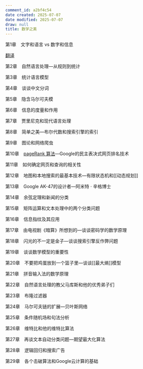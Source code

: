 ```yaml
---
comment_id: a2bf4c54
date created: 2025-07-07
date modified: 2025-07-07
draw: null
title: 数学之美
---
```

第1章　文字和语言 vs 数字和信息

[翻译](2%20第二大脑/1%20宇宙概念树/形式科学、数学科学/数学/翻译.md)

第2章　自然语言处理—从规则到统计

第3章　统计语言模型

第4章　谈谈中文分词

第5章　隐含马尔可夫模

第6章　信息的度量和作用

第7章　贾里尼克和现代语言处理

第8章　简单之美—布尔代数和搜索引擎的索引

第9章　图论和网络爬虫

第10章　[pageRank 算法](pageRank%20算法)—Google的民主表决式网页排名技术

第11章　如何确定网页和查询的相关性

第12章　地图和本地搜索的最基本技术—有限状态机和[[动态规划]]

第13章　Google AK-47的设计者—阿米特 · 辛格博士

第14章　余弦定理和新闻的分类

第15章　矩阵运算和文本处理中的两个分类问题

第16章　信息指纹及其应用

第17章　由电视剧《暗算》所想到的—谈谈密码学的数学原理

第18章　闪光的不一定是金子—谈谈搜索引擎反作弊问题

第19章　谈谈数学模型的重要性

第20章　不要把鸡蛋放到一个篮子里—谈谈[[最大熵]]模型

第21章　拼音输入法的数学原理

第22章　自然语言处理的教父马库斯和他的优秀弟子们

第23章　布隆过滤器

第24章　马尔可夫链的扩展—贝叶斯网络

第25章　条件随机场和句法分析

第26章　维特比和他的维特比算法

第27章　再谈文本自动分类问题—期望最大化算法

第28章　逻辑回归和搜索广告

第29章　各个击破算法和Google云计算的基础
